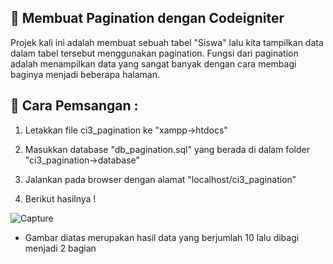 ## 🚀 Membuat Pagination dengan Codeigniter

Projek kali ini adalah membuat sebuah tabel "Siswa" lalu kita tampilkan data dalam tabel tersebut menggunakan pagination. Fungsi dari pagination adalah menampilkan data yang sangat banyak dengan cara membagi baginya menjadi beberapa halaman.  

## 🔧 Cara Pemsangan :

1. Letakkan file ci3_pagination ke "xampp->htdocs"

2. Masukkan database "db_pagination.sql" yang berada di dalam folder "ci3_pagination->database"

3. Jalankan pada browser dengan alamat "localhost/ci3_pagination"

4. Berikut hasilnya ! 

![Capture](https://user-images.githubusercontent.com/80201030/168238880-d3cbc4db-7bb4-4400-b2fe-4a369674232e.PNG)

- Gambar diatas merupakan hasil data yang berjumlah 10 lalu dibagi menjadi 2 bagian 
